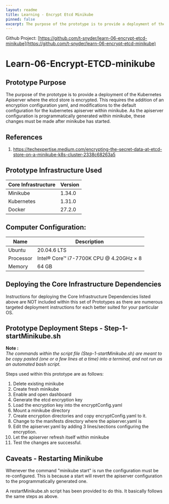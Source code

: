 ```yaml
---
layout: readme
title: Learning - Encrypt Etcd Minikube
pinned: false
excerpt: The purpose of the prototype is to provide a deployment of the Kubernetes Apiserver where the etcd store is encrypted.
---
```

Github Project: [https://github.com/t-snyder/learn-06-encrypt-etcd-minikube](https://github.com/t-snyder/learn-06-encrypt-etcd-minikube)

# Learn-06-Encrypt-ETCD-minikube

## Prototype Purpose
The purpose of the prototype is to provide a deployment of the Kubernetes Apiserver where the etcd store is
encrypted. This requires the addition of an encryption configuration yaml, and modifications to the default
configuration for the kubernetes apiserver within minikube. As the apiserver configuration is programmatically
generated within minikube, these changes must be made after minikube has started.


## References
  1. https://techexpertise.medium.com/encrypting-the-secret-data-at-etcd-store-on-a-minikube-k8s-cluster-2338c68263a5

## Prototype Infrastructure Used

| Core Infrastructure | Version         |
| --------------- | --------------- |
| Minikube        | 1.34.0          |
| Kubernetes      | 1.31.0          |
| Docker          | 27.2.0          |

## Computer Configuration:

| Name            | Description                             |
| --------------- | --------------------------------------- |
| Ubuntu          | 20.04.6 LTS                             |
| Processor       | Intel® Core™ i7-7700K CPU @ 4.20GHz × 8 |
| Memory          | 64 GB                                   |


## Deploying the Core Infrastructure Dependencies
Instructions for deploying the Core Infrastructure Dependencies listed above are NOT included within this set
of Prototypes as there are numerous targeted deployment instructions for each better suited for your
particular OS.

## Prototype Deployment Steps - Step-1-startMinikube.sh
**Note :**<br>
*The commands within the script file (Step-1-startMinikube.sh) are meant to be copy pasted (one or a few lines at a time) into a terminal, and not run as an automated bash script.*

Steps used within this prototype are as follows:
  1. Delete existing minikube
  2. Create fresh minikube
  3. Enable and open dashboard
  4. Generate the etcd encryption key
  5. Load the encryption key into the encryptConfig.yaml
  6. Mount a minikube directory
  7. Create encryption directories and copy encryptConfig.yaml to it.
  8. Change to the manifests directory where the apiserver.yaml is
  9. Edit the apiserver.yaml by adding 3 lines/sections configuring the encryption.
  10. Let the apiserver refresh itself within minikube
  11. Test the changes are successful.
  
## Caveats - Restarting Minikube
Whenever the command "minikube start" is run the configuration must be re-configured. This is because a start
will revert the apiserver configuration to the programmatically generated one.

A restartMinikube.sh script has been provided to do this. It basically follows the same steps as above.
  
